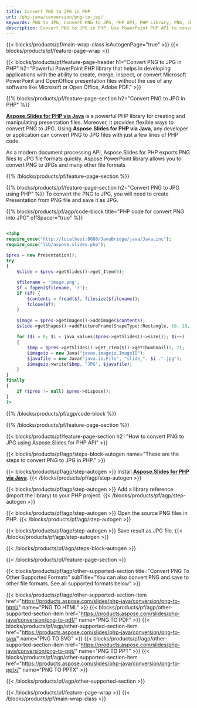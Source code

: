 ```yaml
---
title: Convert PNG to JPG in PHP
url: /php-java/conversion/png-to-jpg/
keywords: PNG to JPG, Convert PNG to JPG, PHP API, PHP Library, PNG, JPG
description: Convert PNG to JPG in PHP. Use PowerPoint PHP API to convert PNG files to JPG
---
```


{{< blocks/products/pf/main-wrap-class isAutogenPage="true" >}}
{{< blocks/products/pf/feature-page-wrap >}}

{{< blocks/products/pf/feature-page-header h1="Convert PNG to JPG in PHP" h2="Powerful PowerPoint PHP library that helps in developing applications with the ability to create, merge, inspect, or convert Microsoft PowerPoint and OpenOffice presentation files without the use of any software like Microsoft or Open Office, Adobe PDF." >}}

{{% blocks/products/pf/feature-page-section h2="Convert PNG to JPG in PHP" %}}

[**Aspose.Slides for PHP via Java**](https://products.aspose.com/slides/php-java/) is a powerful PHP library for creating and manipulating presentation files. Moreover, it provides flexible ways to convert PNG to JPG. Using **Aspose.Slides for PHP via Java**, any developer or application can convert PNG to JPG files with just a few lines of PHP code.

As a modern document processing API, Aspose.Slides for PHP exports PNG files to JPG file formats quickly. Aspose PowerPoint library allows you to convert PNG to JPGs and many other file formats

{{% /blocks/products/pf/feature-page-section %}}

{{% blocks/products/pf/feature-page-section  h2="Convert PNG to JPG using PHP" %}}
To convert the PNG to JPG, you will need to create Presentation from PNG file and save it as JPG.

{{% blocks/products/pf/agp/code-block title="PHP code for convert PNG into JPG" offSpacer="true" %}}

```php

<?php
require_once("http://localhost:8080/JavaBridge/java/Java.inc");
require_once("lib/aspose.slides.php");

$pres = new Presentation();
try
{
    $slide = $pres->getSlides()->get_Item(0);
    
    $filename = 'image.png';
    $f = fopen($filename, 'r');
    if ($f) {
        $contents = fread($f, filesize($filename));
        fclose($f);
    }
    
    $image = $pres->getImages()->addImage($contents);
    $slide->getShapes()->addPictureFrame(ShapeType::Rectangle, 10, 10, 100, 100, $image);

    for ($i = 0; $i < java_values($pres->getSlides()->size()); $i++)
    {
        $bmp = $pres->getSlides()->get_Item($i)->getThumbnail(2, 2);
        $imageio = new Java("javax.imageio.ImageIO");
        $javafile = new Java("java.io.File", "slide_". $i .".jpg");
        $imageio->write($bmp, "JPG", $javafile);
    }
}
finally
{
    if ($pres != null) $pres->dispose();
}
?>
```


{{% /blocks/products/pf/agp/code-block %}}

{{% /blocks/products/pf/feature-page-section %}}

{{< blocks/products/pf/feature-page-section  h2="How to convert PNG to JPG using Aspose.Slides for PHP API" >}}

{{< blocks/products/pf/agp/steps-block-autogen name="These are the steps to convert PNG to JPG in PHP." >}}

{{< blocks/products/pf/agp/step-autogen >}}
Install [**Aspose.Slides for PHP via Java**](https://products.aspose.com/slides/php-java/).
{{< /blocks/products/pf/agp/step-autogen >}}

{{< blocks/products/pf/agp/step-autogen >}}
Add a library reference (import the library) to your PHP project.
{{< /blocks/products/pf/agp/step-autogen >}}

{{< blocks/products/pf/agp/step-autogen >}}
Open the source PNG files in PHP.
{{< /blocks/products/pf/agp/step-autogen >}}

{{< blocks/products/pf/agp/step-autogen >}}
Save result as JPG file.
{{< /blocks/products/pf/agp/step-autogen >}}

{{< /blocks/products/pf/agp/steps-block-autogen >}}

{{< /blocks/products/pf/feature-page-section >}}

{{< blocks/products/pf/agp/other-supported-section title="Convert PNG To Other Supported Formats" subTitle="You can also convert PNG and save to other file formats. See all supported formats below" >}}

{{< blocks/products/pf/agp/other-supported-section-item href="https://products.aspose.com/slides/php-java/conversion/png-to-html/" name="PNG TO HTML" >}}
{{< blocks/products/pf/agp/other-supported-section-item href="https://products.aspose.com/slides/php-java/conversion/png-to-pdf/" name="PNG TO PDF" >}}
{{< blocks/products/pf/agp/other-supported-section-item href="https://products.aspose.com/slides/php-java/conversion/png-to-svg/" name="PNG TO SVG" >}}
{{< blocks/products/pf/agp/other-supported-section-item href="https://products.aspose.com/slides/php-java/conversion/png-to-ppt/" name="PNG TO PPT" >}}
{{< blocks/products/pf/agp/other-supported-section-item href="https://products.aspose.com/slides/php-java/conversion/png-to-pptx/" name="PNG TO PPTX" >}}


{{< /blocks/products/pf/agp/other-supported-section >}}

{{< /blocks/products/pf/feature-page-wrap >}}
{{< /blocks/products/pf/main-wrap-class >}}